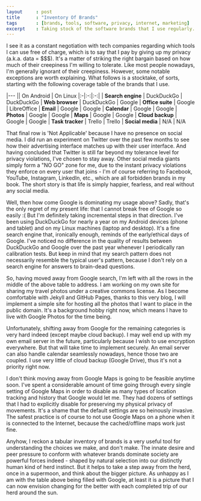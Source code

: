 ```yaml
---
layout     : post
title      : "Inventory Of Brands"
tags       : [brands, tools, software, privacy, internet, marketing]
excerpt    : Taking stock of the software brands that I use regularly.
---
```



I see it as a constant negotiation with tech companies regarding which tools I
can use free of charge, which is to say that I pay by giving up my privacy
(a.k.a. data = $$$). It's a matter of striking the right bargain based on how
much of their creepiness I'm willing to tolerate. Like most people nowadays,
I'm generally ignorant of their creepiness. However, some notable exceptions
are worth explaining. What follows is a stocktake, of sorts, starting with the
following coverage table of the brands that I use.

|---
|| On Android | On Linux
|:-|:-:|:-:|
| **Search engine** | DuckDuckGo | DuckDuckGo
| **Web browser** | DuckDuckGo | Google
| **Office suite** | Google | LibreOffice
| **Email** | Google | Google
| **Calendar** | Google | Google
| **Photos** | Google | Google
| **Maps** | Google | Google
| **Cloud backup** | Google | Google
| **Task tracker** | Trello | Trello
| **Social media** | N/A | N/A


That final row is 'Not Applicable' because I have no presence on social
media. I did run an experiment on Twitter over the past few months to see how
their advertising interface matches up with their user interface. And having
concluded that Twitter is still far beyond my tolerance level for privacy
violations, I've chosen to stay away. Other social media giants simply form a
"NO GO" zone for me, due to the instant privacy violations they enforce on
every user that joins - I'm of course referring to Facebook, YouTube,
Instagram, LinkedIn, etc., which are all forbidden brands in my book. The short
story is that life is simply happier, fearless, and real without any social
media.

Well, then how come Google is dominating my usage above? Sadly, that's the only
regret of my present life: that I cannot break free of Google so easily :( But
I'm definitely taking incremental steps in that direction. I've been using
DuckDuckGo for nearly a year on my Android devices (phone and tablet) and on my
Linux machines (laptop and desktop). It's a fine search engine that, ironically
enough, reminds of the early/ethical days of Google. I've noticed no difference
in the quality of results between DuckDuckGo and Google over the past year
whenever I periodically ran calibration tests. But keep in mind that my search
pattern does not necessarily resemble the typical user's pattern, because I
don't rely on a search engine for answers to brain-dead questions.

So, having moved away from Google search, I'm left with all the rows in the
middle of the above table to address. I am working on my own site for sharing
my travel photos under a creative commons license. As I become comfortable with
Jekyll and GitHub Pages, thanks to this very blog, I will implement a simple
site for hosting all the photos that I want to place in the public domain. It's
a background hobby right now, which means I have to live with Google Photos for
the time being.

Unfortunately, shifting away from Google for the remaining categories is very
hard indeed (except maybe cloud backup). I may well end up with my own email
server in the future, particularly because I wish to use encryption
everywhere. But that will take time to implement securely. An email server can
also handle calendar seamlessly nowadays, hence those two are coupled. I use
very little of cloud backup (Google Drive), thus it's not a priority right now.

I don't think moving away from Google Maps is going to be feasible anytime
soon. I've spent a considerable amount of time going through every single
setting of Google Maps in order to disable as many types of location tracking
and history that Google would let me. They had dozens of settings that I had to
explicitly disable for preserving my physical privacy of movements. It's a
shame that the default settings are so heinously invasive. The safest practice
is of course to not use Google Maps on a phone when it is connected to the
Internet, because the cached/offline maps work just fine.

Anyhow, I reckon a tabular inventory of brands is a very useful tool for
understanding the choices we make, and don't make. The innate desire and peer
pressure to conform with whatever brands dominate society are powerful forces
indeed - shaped by natural selection into our distinctly human kind of herd
instinct. But it helps to take a step away from the herd, once in a supermoon,
and think about the bigger picture. As unhappy as I am with the table above
being filled with Google, at least it is a picture that I can now envision
changing for the better with each completed trip of our herd around the sun.
